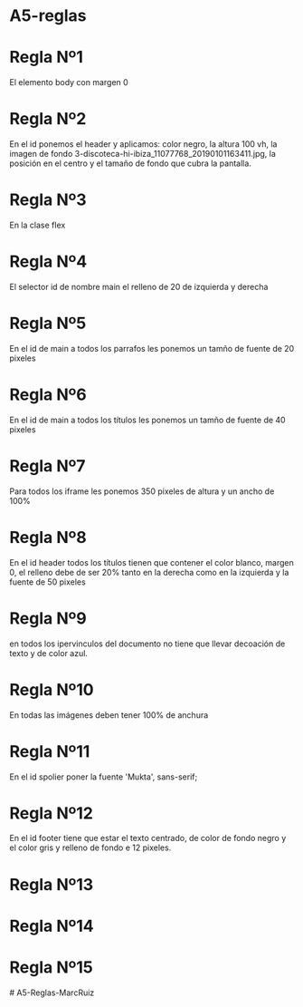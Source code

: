 # A5-reglas

# Regla Nº1

El elemento body con margen 0

# Regla Nº2

En el id ponemos el header y aplicamos: color negro, la altura 100 vh, la imagen de fondo 3-discoteca-hi-ibiza_11077768_20190101163411.jpg, la posición en el centro y el tamaño de fondo que cubra la pantalla.
# Regla Nº3

En la clase flex 
# Regla Nº4

El selector id de nombre main el relleno de 20 de izquierda y derecha 

# Regla Nº5

En el id de main a todos los parrafos les ponemos un tamño de fuente de 20 pixeles

# Regla Nº6

En el id de main a todos los títulos les ponemos un tamño de fuente de 40 pixeles

# Regla Nº7

Para todos los iframe les ponemos 350 pixeles de altura y un ancho de 100%

# Regla Nº8

En el id header todos los títulos tienen que contener el color blanco, margen 0, el relleno debe de ser 20% tanto en la derecha como en la izquierda y la fuente de 50 pixeles 

# Regla Nº9

en todos los ipervinculos del documento no tiene que llevar decoación de texto y de color azul.

# Regla Nº10

En todas las imágenes deben tener 100% de anchura 

# Regla Nº11

En el id spolier poner la fuente 'Mukta', sans-serif;

# Regla Nº12

En el id footer tiene que estar el texto centrado, de color de fondo negro y el color gris y relleno de fondo e 12 pixeles.

# Regla Nº13



# Regla Nº14


# Regla Nº15


#   A 5 - R e g l a s - M a r c R u i z  
 